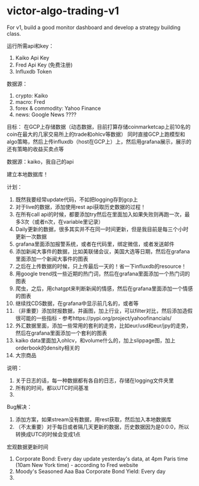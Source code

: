 # victor-algo-trading-v1
 For v1, build a good monitor dashboard and develop a strategy building class.

运行所需api和key：
1. Kaiko Api Key
2. Fred Api Key (免费注册)
3. Influxdb Token

数据源：
1. crypto: Kaiko
2. macro: Fred
3. forex & commodity: Yahoo Finance
4. news: Google News ????

目标：
在GCP上存储数据（动态数据，目前打算存储coinmarketcap上前10名的coin在最大的几家交易所上的trade和ohlcv等数据）
同时直接GCP上跑模型和algo策略，然后上传influxdb（host在GCP上）上，然后用grafana展示，展示的还有策略的收益买卖点等

数据源：kaiko，我自己的api

建立本地数据库！


计划：
1. 既然我要经常update代码，不如把logging存到gcp上
2. 对于live的数据，添加使用rest api获取历史数据的过程！
3. 在所有call api的时候，都要添加try然后在里面加入如果失败则再跑一次，最多3次（或者n次，在variable里记录） 
4. Daily更新的数据，很多其实并不在同一时间更新，但是我目前是每三个小时更新一次数据
5. grafana里面添加报警系统，或者在代码里，绑定微信，或者发送邮件
6. 添加新闻大事件的数据，比如美联储会议，美国大选等日期，然后在grafana里面添加一个新闻大事件的图表
7. 之后在上传数据的时候，只上传最后一天的！省一下influxdb的resource！
8. 用google trend找一些近期的热门词，然后在grafana里面添加一个热门词的图表
9. 爬虫，之后，用chatgpt来判断新闻的情感，然后在grafana里面添加一个情感的图表
10. 继续找CDS数据，在grafana中显示前几名的，或者等
11. （非重要）添加财报数据，并画图，加上行业，可以filter对比，然后添加造假很可能的一些指标 - 参考https://pypi.org/project/yahoofinancials/
12. 外汇数据里面，添加一些常用的套利的走势，比如eur/usd和eur/jpy的走势，然后在grafana里面添加一个套利的图表
13. kaiko data里面加入ohlcv，和volume什么的，加上slippage图，加上orderbook的density相关的
14. 大宗商品


说明：
1. 关于日志的话，每一种数据都有各自的日志，存储在logging文件夹里
2. 所有的时间，都以UTC时间基准
3. 


Bug解决：
1. 添加方案，如果stream没有数据，用rest获取，然后加入本地数据库
2. （不太重要）对于每日或者隔几天更新的数据，历史数据因为是0:0:0，所以转换成UTC的时候会变成1点


宏观数据更新时间
1. Corporate Bond: Every day update yesterday's data, at 4pm Paris time (10am New York time) - according to Fred website
2. Moody's Seasoned Aaa Baa Corporate Bond Yield: Every day
3. 